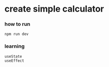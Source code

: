 # create simple calculator 

### how to run 

    npm run dev

### learning 

    useState 
    useEffect
